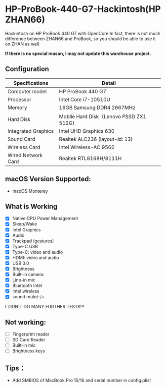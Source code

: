 # HP-ProBook-440-G7-Hackintosh(HP ZHAN66)
Hackintosh on HP ProBook 440 G7 with OpenCore
In fact, there is not much difference between ZHAN66 and ProBook, so you should be able to use it on ZHAN as well

**If there is no special reason, I may not update this warehouse project.** 

## Configuration


| Specifications | Detail                                                  |
| ------------------- | ------------------------------------------- |
| Computer model | HP ProBook 440 G7 |
| Processor | Intel Core i7-10510U |
| Memory | 16GB Samsung DDR4 2667MHz |
| Hard Disk | Mobile Hard Disk（Lenovo PSSD ZX1 512G) |
| Integrated Graphics | Intel UHD Graphics 630|
| Sound Card | Realtek ALC236 (layout-id: 13) |
| Wireless Card | Intel Wireless-AC 9560 |
| Wired Network Card|Realtek RTL8168H/8111H |

## macOS Version Supported:

* macOS Monterey 

## What is Working

- [x] Native CPU Power Management
- [x] Sleep/Wake
- [x] Intel Graphics
- [x] Audio
- [x] Trackpad (gestures)
- [x] Type-C USB
- [x] Type-C: video and audio
- [x] HDMI: video and audio
- [x] USB 3.0
- [x] Brightness
- [x] Built-in camera
- [x] Line-in mic
- [x] Bluetooth Intel
- [x] Intel wireless
- [x] sound mute/-/+

I DIDN'T DO MANY FURTHER TESTS!!!

## Not working:

- [ ] Fingerprint reader
- [ ] SD Card Reader
- [ ] Built-in mic
- [ ] Brightness keys

## Tips：
* Add SMBIOS of MacBook Pro 15/16 and serial number in config.plist
